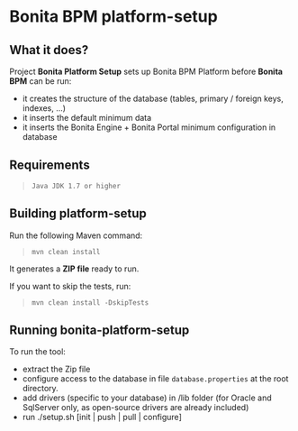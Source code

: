 Bonita BPM platform-setup
=============

What it does?
-------------
Project **Bonita Platform Setup** sets up Bonita BPM Platform before **Bonita BPM** can be run:

* it creates the structure of the database (tables, primary / foreign keys, indexes, ...)
* it inserts the default minimum data 
* it inserts the Bonita Engine + Bonita Portal minimum configuration in database

Requirements
-------------
>     Java JDK 1.7 or higher

Building platform-setup
-----------------
Run the following Maven command:
>     mvn clean install

It generates a **ZIP file** ready to run.

If you want to skip the tests, run:
>     mvn clean install -DskipTests

Running bonita-platform-setup
---
To run the tool:

* extract the Zip file
* configure access to the database in file `database.properties` at the root directory.
* add drivers (specific to your database) in /lib folder (for Oracle and SqlServer only, as open-source drivers are already included) 
* run ./setup.sh [init | push | pull | configure]
